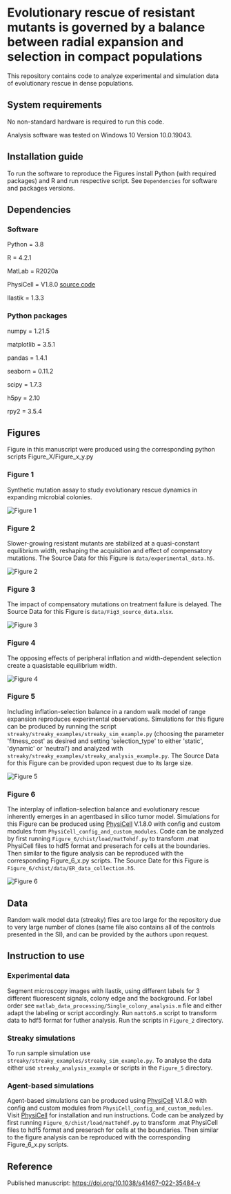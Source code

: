 # Evolutionary rescue of resistant mutants is governed by a balance between radial expansion and selection in compact populations

This repository contains code to analyze experimental and simulation data of evolutionary rescue
in dense populations. 

## System requirements

No non-standard hardware is required to run this code. 

Analysis software was tested on Windows 10 Version 10.0.19043. 

## Installation guide 

To run the software to reproduce the Figures install Python (with required packages) and R and run respective script. See `Dependencies` for software and packages versions.

## Dependencies 

### Software 
Python = 3.8

R = 4.2.1 

MatLab = R2020a

PhysiCell = V1.8.0 [source code](https://github.com/MathCancer/PhysiCell)

Ilastik = 1.3.3

### Python packages

numpy = 1.21.5

matplotlib = 3.5.1

pandas = 1.4.1 

seaborn = 0.11.2

scipy = 1.7.3 

h5py = 2.10

rpy2 = 3.5.4 

## Figures 
Figure in this manuscript were produced using the corresponding python scripts Figure_X/Figure_x_y.py

### Figure 1
Synthetic mutation assay to study evolutionary rescue dynamics in expanding microbial colonies.

![Figure 1](/paper_figures/Figure_synmut.png)

### Figure 2
Slower-growing resistant mutants are stabilized at a quasi-constant equilibrium width, reshaping
the acquisition and effect of compensatory mutations. The Source Data for this Figure is `data/experimental_data.h5`.

![Figure 2](/paper_figures/Figure_experiment.png)

### Figure 3
The impact of compensatory mutations on
treatment failure is delayed. The Source Data for this Figure is `data/Fig3_source_data.xlsx`.

![Figure 3](/paper_figures/Figure_treatment.png)

### Figure 4
The opposing effects of peripheral inflation
and width-dependent selection create a quasistable
equilibrium width. 

![Figure 4](/paper_figures/Figure_ISB.png)

### Figure 5
Including inflation-selection balance in a random walk model of range expansion reproduces experimental
observations.
Simulations for this figure can be produced by running the script `streaky/streaky_examples/streaky_sim_example.py` (choosing the parameter 'fitness_cost' as desired and setting 'selection_type' to either 'static', 'dynamic' or 'neutral') and analyzed with `streaky/streaky_examples/streaky_analysis_example.py`.
The Source Data for this Figure can be provided upon request due to its large size.

![Figure 5](/paper_figures/Figure_RW.png)

### Figure 6
The interplay of inflation-selection balance and evolutionary rescue inherently emerges in an agentbased
in silico tumor model.
Simulations for this Figure can be produced using [PhysiCell](https://github.com/MathCancer/PhysiCell)
V.1.8.0 with config and custom modules from `PhysiCell_config_and_custom_modules`. Code can be analyzed by first running `Figure_6/chist/load/matTohdf.py` to transform .mat PhysiCell files to hdf5 format and preserach for cells at the boundaries. Then similar to the figure analysis can be reproduced with the corresponding Figure_6_x.py scripts. 
The Source Date for this Figure is `Figure_6/chist/data/ER_data_collection.h5`.

![Figure 6](/paper_figures/Figure_ABS.png)


## Data
Random walk model data (streaky) files are too large for the repository due to very large number of clones (same file also contains all of the controls presented in the SI), and can be provided by the authors upon request.

## Instruction to use 

### Experimental data 

Segment microscopy images with Ilastik, using different labels for 3 different fluorescent signals, colony edge and the background. For label order see `matlab_data_processing/Single_colony_analysis.m` file and either adapt the labeling or script accordingly. Run `mattoh5.m` script to transform data to hdf5 format for futher analysis. Run the scripts in `Figure_2` directory.

### Streaky simulations 

To run sample simulation use `streaky/streaky_examples/streaky_sim_example.py`. To analyse the data either use `streaky_analysis_example` or scripts in the `Figure_5` directory. 

### Agent-based simulations

Agent-based simulations can be produced using [PhysiCell](https://github.com/MathCancer/PhysiCell)
V.1.8.0 with config and custom modules from `PhysiCell_config_and_custom_modules`. Visit [PhysiCell](https://github.com/MathCancer/PhysiCell) for installation and run instructions. Code can be analyzed by first running `Figure_6/chist/load/matTohdf.py` to transform .mat PhysiCell files to hdf5 format and preserach for cells at the boundaries. Then similar to the figure analysis can be reproduced with the corresponding Figure_6_x.py scripts. 

## Reference
Published manuscript: 
https://doi.org/10.1038/s41467-022-35484-y


